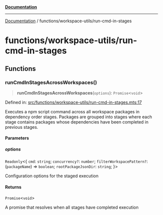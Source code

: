 [**Documentation**](../../README.md)

---

[Documentation](../../README.md) / functions/workspace-utils/run-cmd-in-stages

# functions/workspace-utils/run-cmd-in-stages

## Functions

### runCmdInStagesAcrossWorkspaces()

> **runCmdInStagesAcrossWorkspaces**(`options`): `Promise`\<`void`\>

Defined in: [src/functions/workspace-utils/run-cmd-in-stages.mts:17](https://github.com/noshiro-pf/ts-repo-utils/blob/main/src/functions/workspace-utils/run-cmd-in-stages.mts#L17)

Executes a npm script command across all workspace packages in dependency order stages.
Packages are grouped into stages where each stage contains packages whose
dependencies have been completed in previous stages.

#### Parameters

##### options

`Readonly`\<\{ `cmd`: `string`; `concurrency?`: `number`; `filterWorkspacePattern?`: (`packageName`) => `boolean`; `rootPackageJsonDir`: `string`; \}\>

Configuration options for the staged execution

#### Returns

`Promise`\<`void`\>

A promise that resolves when all stages have completed execution
